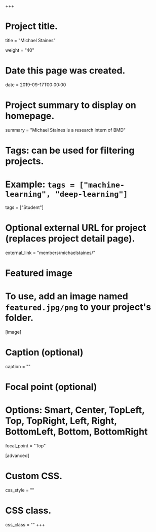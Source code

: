 +++
# Project title.
title = "Michael Staines"

weight = "40"

# Date this page was created.
date = 2019-09-17T00:00:00

# Project summary to display on homepage.
summary = "Michael Staines is a research intern of BMD"

# Tags: can be used for filtering projects.
# Example: `tags = ["machine-learning", "deep-learning"]`
tags = ["Student"]

# Optional external URL for project (replaces project detail page).
external_link = "members/michaelstaines/"

# Featured image
# To use, add an image named `featured.jpg/png` to your project's folder. 
[image]
  # Caption (optional)
  caption = ""

  # Focal point (optional)
  # Options: Smart, Center, TopLeft, Top, TopRight, Left, Right, BottomLeft, Bottom, BottomRight
  focal_point = "Top"

[advanced]
 # Custom CSS.
 css_style = ""

 # CSS class.
 css_class = ""
+++
